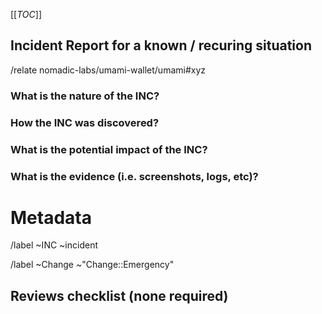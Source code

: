 [[_TOC_]]
## Incident Report for a known / recuring situation
<!-- Use if the incident is a recurring issue, with an already validated change procedure -->
<!-- Add reference to already validated related incident or Emergency change with /relate -->
/relate nomadic-labs/umami-wallet/umami#xyz


<!-- (optional) To bring the attention to this incident during next CAB meeting, uncomment next line to add CAB::to-review label -->
<!-- /label ~Change ~"CAB::to-review" -->

### What is the nature of the INC?
<!-- Which parts of the system where affected ? -->


### How the INC was discovered?


### What is the potential impact of the INC?


### What is the evidence (i.e. screenshots, logs, etc)?


<!-- METADATA for project management, please leave the following lines and edit as needed -->
# Metadata
<!-- Severity : pick one the gitlab panel, right side of the window when viewing the incident after creation -->

/label ~INC ~incident  
<!-- Labels and default review status for gitlab Change management process, comment if no change was performed-->
/label ~Change ~"Change::Emergency"

## Reviews checklist (none required)
<!-- No review required since this is a known incident with already validated change procedure -->

<!-- To bring the attention to this incident during next CAB meeting, add CAB::to-review label -->
<!-- /label ~Change ~"CAB::to-review" -->

<!-- Other useful shortcuts -->
<!-- ( ping CAB members : @picdc @remyzorg @comeh @philippewang.info @SamREye ) -->
<!-- /unlabel ~"CAB::to-review" -->

<!-- METADATA - end -->
